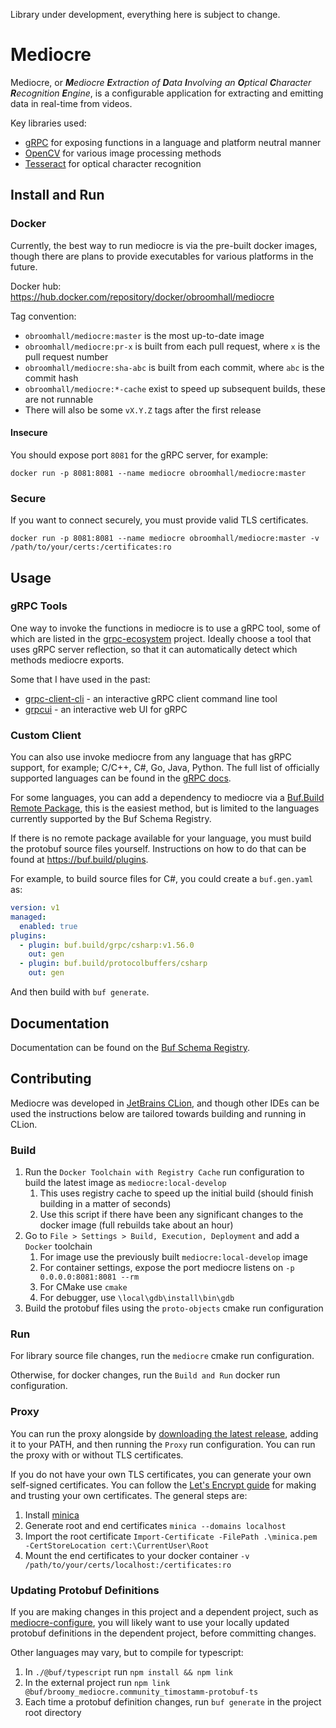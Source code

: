 Library under development, everything here is subject to change.

# Mediocre

Mediocre, or ***M**ediocre **E**xtraction of **D**ata **I**nvolving an **O**ptical **C**haracter **R**ecognition
**E**ngine*, is a configurable application for extracting and emitting data in real-time from videos.

Key libraries used:

- [gRPC](https://github.com/grpc/grpc) for exposing functions in a language and platform neutral manner
- [OpenCV](https://github.com/opencv/opencv) for various image processing methods
- [Tesseract](https://github.com/tesseract-ocr/tesseract) for optical character recognition

## Install and Run

### Docker

Currently, the best way to run mediocre is via the pre-built docker images, though there are plans to provide
executables for various platforms in the future.

Docker hub: https://hub.docker.com/repository/docker/obroomhall/mediocre

Tag convention:

- `obroomhall/mediocre:master` is the most up-to-date image
- `obroomhall/mediocre:pr-x` is built from each pull request, where `x` is the pull request number
- `obroomhall/mediocre:sha-abc` is built from each commit, where `abc` is the commit hash
- `obroomhall/mediocre:*-cache` exist to speed up subsequent builds, these are not runnable
- There will also be some `vX.Y.Z` tags after the first release

#### Insecure

You should expose port `8081` for the gRPC server, for example:

```commandline
docker run -p 8081:8081 --name mediocre obroomhall/mediocre:master
```

### Secure

If you want to connect securely, you must provide valid TLS certificates.

```commandline
docker run -p 8081:8081 --name mediocre obroomhall/mediocre:master -v /path/to/your/certs:/certificates:ro
```

## Usage

### gRPC Tools

One way to invoke the functions in mediocre is to use a gRPC tool, some of which are listed in the
[grpc-ecosystem](https://github.com/grpc-ecosystem/awesome-grpc#tools) project. Ideally choose a tool that uses gRPC
server reflection, so that it can automatically detect which methods mediocre exports.

Some that I have used in the past:

- [grpc-client-cli](https://github.com/vadimi/grpc-client-cli) - an interactive gRPC client command line tool
- [grpcui](https://github.com/fullstorydev/grpcui) - an interactive web UI for gRPC

### Custom Client

You can also use invoke mediocre from any language that has gRPC support, for example; C/C++, C#, Go, Java, Python.
The full list of officially supported languages can be found in the [gRPC docs](https://grpc.io/docs/).

For some languages, you can add a dependency to mediocre via a
[Buf.Build Remote Package](https://buf.build/broomy/mediocre/assets), this is the easiest method, but is limited to
the languages currently supported by the Buf Schema Registry.

If there is no remote package available for your language, you must build the protobuf source files yourself.
Instructions on how to do that can be found at https://buf.build/plugins.

For example, to build source files for C#, you could create a `buf.gen.yaml` as:

```yaml
version: v1
managed:
  enabled: true
plugins:
  - plugin: buf.build/grpc/csharp:v1.56.0
    out: gen
  - plugin: buf.build/protocolbuffers/csharp
    out: gen
```

And then build with `buf generate`.

## Documentation

Documentation can be found on the [Buf Schema Registry](https://buf.build/broomy/mediocre).

## Contributing

Mediocre was developed in [JetBrains CLion](https://www.jetbrains.com/clion/), and though other IDEs can be used the
instructions below are tailored towards building and running in CLion.

### Build

1. Run the `Docker Toolchain with Registry Cache` run configuration to build the latest image as
   `mediocre:local-develop`
    1. This uses registry cache to speed up the initial build (should finish building in a matter of seconds)
    2. Use this script if there have been any significant changes to the docker image (full rebuilds take about an hour)
2. Go to `File > Settings > Build, Execution, Deployment` and add a `Docker` toolchain
    1. For image use the previously built `mediocre:local-develop` image
    2. For container settings, expose the port mediocre listens on `-p 0.0.0.0:8081:8081 --rm`
    3. For CMake use `cmake`
    4. For debugger, use `\local\gdb\install\bin\gdb`
3. Build the protobuf files using the `proto-objects` cmake run configuration

### Run

For library source file changes, run the `mediocre` cmake run configuration.

Otherwise, for docker changes, run the `Build and Run` docker run configuration.

### Proxy

You can run the proxy alongside
by [downloading the latest release](https://github.com/improbable-eng/grpc-web/releases),
adding it to your PATH, and then running the `Proxy` run configuration. You can run the proxy with or without TLS
certificates.

If you do not have your own TLS certificates, you can generate your own self-signed certificates. You can follow the
[Let's Encrypt guide](https://letsencrypt.org/docs/certificates-for-localhost/) for making and trusting your own
certificates. The general steps are:

1. Install [minica](https://github.com/jsha/minica)
2. Generate root and end certificates `minica --domains localhost`
3. Import the root certificate `Import-Certificate -FilePath .\minica.pem -CertStoreLocation cert:\CurrentUser\Root`
4. Mount the end certificates to your docker container `-v /path/to/your/certs/localhost:/certificates:ro`

### Updating Protobuf Definitions

If you are making changes in this project and a dependent project, such
as [mediocre-configure](https://github.com/obroomhall/mediocre-configure),
you will likely want to use your locally updated protobuf definitions in the dependent project, before committing
changes.

Other languages may vary, but to compile for typescript:

1. In `./@buf/typescript` run `npm install && npm link`
2. In the external project run `npm link @buf/broomy_mediocre.community_timostamm-protobuf-ts`
3. Each time a protobuf definition changes, run `buf generate` in the project root directory
